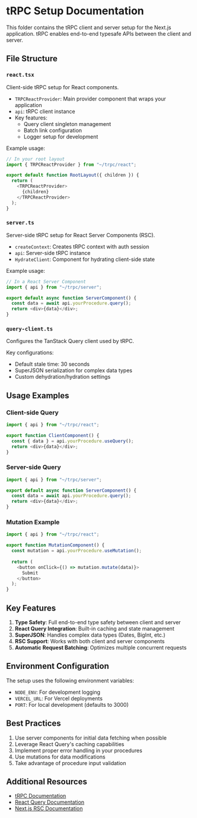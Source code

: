 # tRPC Setup Documentation

This folder contains the tRPC client and server setup for the Next.js application. tRPC enables end-to-end typesafe APIs between the client and server.

## File Structure

### `react.tsx`
Client-side tRPC setup for React components.

- `TRPCReactProvider`: Main provider component that wraps your application
- `api`: tRPC client instance
- Key features:
  - Query client singleton management
  - Batch link configuration
  - Logger setup for development

Example usage:
```typescript
// In your root layout
import { TRPCReactProvider } from "~/trpc/react";

export default function RootLayout({ children }) {
  return (
    <TRPCReactProvider>
      {children}
    </TRPCReactProvider>
  );
}
```

### `server.ts`
Server-side tRPC setup for React Server Components (RSC).

- `createContext`: Creates tRPC context with auth session
- `api`: Server-side tRPC instance
- `HydrateClient`: Component for hydrating client-side state

Example usage:
```typescript
// In a React Server Component
import { api } from "~/trpc/server";

export default async function ServerComponent() {
  const data = await api.yourProcedure.query();
  return <div>{data}</div>;
}
```

### `query-client.ts`
Configures the TanStack Query client used by tRPC.

Key configurations:
- Default stale time: 30 seconds
- SuperJSON serialization for complex data types
- Custom dehydration/hydration settings

## Usage Examples

### Client-side Query
```typescript
import { api } from "~/trpc/react";

export function ClientComponent() {
  const { data } = api.yourProcedure.useQuery();
  return <div>{data}</div>;
}
```

### Server-side Query
```typescript
import { api } from "~/trpc/server";

export default async function ServerComponent() {
  const data = await api.yourProcedure.query();
  return <div>{data}</div>;
}
```

### Mutation Example
```typescript
import { api } from "~/trpc/react";

export function MutationComponent() {
  const mutation = api.yourProcedure.useMutation();
  
  return (
    <button onClick={() => mutation.mutate(data)}>
      Submit
    </button>
  );
}
```

## Key Features

1. **Type Safety**: Full end-to-end type safety between client and server
2. **React Query Integration**: Built-in caching and state management
3. **SuperJSON**: Handles complex data types (Dates, BigInt, etc.)
4. **RSC Support**: Works with both client and server components
5. **Automatic Request Batching**: Optimizes multiple concurrent requests

## Environment Configuration

The setup uses the following environment variables:
- `NODE_ENV`: For development logging
- `VERCEL_URL`: For Vercel deployments
- `PORT`: For local development (defaults to 3000)

## Best Practices

1. Use server components for initial data fetching when possible
2. Leverage React Query's caching capabilities
3. Implement proper error handling in your procedures
4. Use mutations for data modifications
5. Take advantage of procedure input validation

## Additional Resources

- [tRPC Documentation](https://trpc.io/)
- [React Query Documentation](https://tanstack.com/query/latest/)
- [Next.js RSC Documentation](https://nextjs.org/docs/app/building-your-application/rendering/server-components)